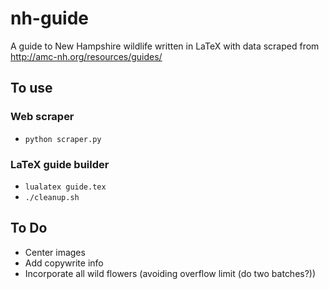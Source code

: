 # nh-guide

A guide to New Hampshire wildlife written in LaTeX with data scraped from
http://amc-nh.org/resources/guides/

## To use

### Web scraper

* `python scraper.py`

### LaTeX guide builder

* `lualatex guide.tex`
* `./cleanup.sh`

## To Do

- Center images
- Add copywrite info
- Incorporate all wild flowers (avoiding overflow limit (do two batches?))

